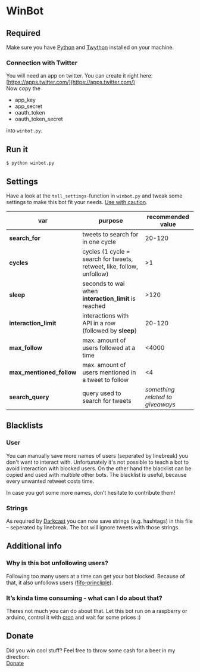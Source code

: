 # WinBot
## Required
Make sure you have
[Python](https://www.python.org/downloads/)
and [Twython](https://twython.readthedocs.io/en/latest/usage/install.html) installed on your machine.


### Connection with Twitter
You will need an app on twitter. You can create it right here: [https://apps.twitter.com/](https://apps.twitter.com/)    
Now copy the

- app_key
- app_secret
- oauth_token
- oauth_token_secret

into `winbot.py`.



## Run it
`$ python winbot.py`



## Settings
Have a look at the `tell_settings`-function in `winbot.py` and tweak some settings to make this bot fit your needs. [Use with caution](https://developer.twitter.com/en/docs/basics/rate-limits).


| var | purpose |recommended value |
|-----|---------|----------------------|
|**search_for**|tweets to search for in one cycle|20-120|
|**cycles**|cycles (1 cycle = search for tweets, retweet, like, follow, unfollow)|>1|
|**sleep**|seconds to wai when **interaction_limit** is reached|>120|
|**interaction_limit**| interactions with API in a row (followed by **sleep**)|20-120|
|**max_follow**| max. amount of users followed at a time |<4000|
|**max_mentioned_follow**| max. amount of users mentioned in a tweet to follow |<4|
|**search_query**| query used to search for tweets |*something related to giveaways*|


## Blacklists
### User
You can manually save more names of users (seperated by linebreak) you don't want to interact with. Unfortunately it's not possible to teach a bot to avoid interaction with blocked users. On the other hand the blacklist can be copied and used with multible other bots.
The blacklist is useful, because every unwanted retweet costs time.  

In case you got some more names, don’t hesitate to contribute them!

### Strings
As required by [Darkcast](https://github.com/Darkcast?tab=repositories) you can now save strings (e.g. hashtags) in this file – seperated by linebreak. The bot will ignore tweets with those strings.



## Additional info

### Why is this bot unfollowing users?
Following too many users at a time can get your bot blocked. Because of that, it also unfollows users ([fifo-princliple](https://en.wikipedia.org/wiki/FIFO)).

### It’s kinda time consuming - what can I do about that?
Theres not much you can do about that. Let this bot run on a raspberry or arduino, control it with [cron](https://en.wikipedia.org/wiki/Cron) and wait for some prices :)


## Donate
Did you win cool stuff? Feel free to throw some cash for a beer in my direction:  
[Donate](https://paypal.me/jflessau)
